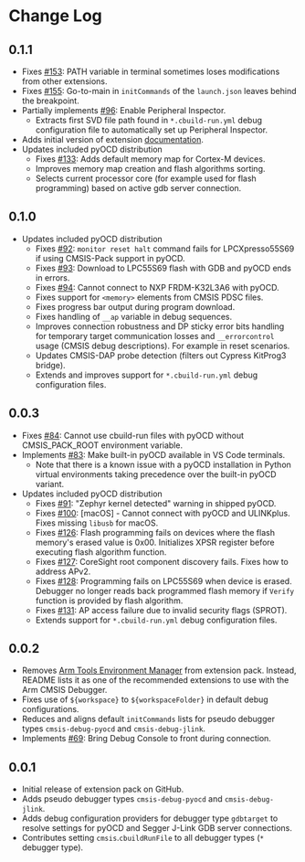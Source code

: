 # Change Log

## 0.1.1

- Fixes [#153](https://github.com/Open-CMSIS-Pack/vscode-cmsis-debugger/issues/153): PATH variable in terminal sometimes
loses modifications from other extensions.
- Fixes [#155](https://github.com/Open-CMSIS-Pack/vscode-cmsis-debugger/issues/155): Go-to-main in `initCommands` of the
`launch.json` leaves behind the breakpoint.
- Partially implements [#96](https://github.com/Open-CMSIS-Pack/vscode-cmsis-debugger/issues/96): Enable Peripheral
Inspector.
  - Extracts first SVD file path found in `*.cbuild-run.yml` debug configuration file to automatically set up
  Peripheral Inspector.
- Adds initial version of extension [documentation](https://open-cmsis-pack.github.io/vscode-cmsis-debugger/).
- Updates included pyOCD distribution
  - Fixes [#133](https://github.com/Open-CMSIS-Pack/vscode-cmsis-debugger/issues/133): Adds default memory map for
  Cortex-M devices.
  - Improves memory map creation and flash algorithms sorting.
  - Selects current processor core (for example used for flash programming) based on active gdb server connection.

## 0.1.0

- Updates included pyOCD distribution
  - Fixes [#92](https://github.com/Open-CMSIS-Pack/vscode-cmsis-debugger/issues/92): `monitor reset halt` command
  fails for LPCXpresso55S69 if using CMSIS-Pack support in pyOCD.
  - Fixes [#93](https://github.com/Open-CMSIS-Pack/vscode-cmsis-debugger/issues/93): Download to LPC55S69 flash with
  GDB and pyOCD ends in errors.
  - Fixes [#94](https://github.com/Open-CMSIS-Pack/vscode-cmsis-debugger/issues/94): Cannot connect to
  NXP FRDM-K32L3A6 with pyOCD.
  - Fixes support for `<memory>` elements from CMSIS PDSC files.
  - Fixes progress bar output during program download.
  - Fixes handling of `__ap` variable in debug sequences.
  - Improves connection robustness and DP sticky error bits handling for temporary target communication losses and
   `__errorcontrol` usage (CMSIS debug descriptions). For example in reset scenarios.
  - Updates CMSIS-DAP probe detection (filters out Cypress KitProg3 bridge).
  - Extends and improves support for `*.cbuild-run.yml` debug configuration files.

## 0.0.3

- Fixes [#84](https://github.com/Open-CMSIS-Pack/vscode-cmsis-debugger/issues/84): Cannot use cbuild-run files with
pyOCD without CMSIS_PACK_ROOT environment variable.
- Implements [#83](https://github.com/Open-CMSIS-Pack/vscode-cmsis-debugger/issues/83): Make built-in pyOCD available
in VS Code terminals.
  - Note that there is a known issue with a pyOCD installation in Python virtual environments taking precedence over
  the built-in pyOCD variant.
- Updates included pyOCD distribution
  - Fixes [#91](https://github.com/Open-CMSIS-Pack/vscode-cmsis-debugger/issues/91): "Zephyr kernel detected" warning
  in shipped pyOCD.
  - Fixes [#100](https://github.com/Open-CMSIS-Pack/vscode-cmsis-debugger/issues/100): [macOS] - Cannot connect with
  pyOCD and ULINKplus. Fixes missing `libusb` for macOS.
  - Fixes [#126](https://github.com/Open-CMSIS-Pack/vscode-cmsis-debugger/issues/126): Flash programming fails on
  devices where the flash memory's erased value is 0x00. Initializes XPSR register before executing flash algorithm
  function.
  - Fixes [#127](https://github.com/Open-CMSIS-Pack/vscode-cmsis-debugger/issues/127): CoreSight root component
  discovery fails. Fixes how to address APv2.
  - Fixes [#128](https://github.com/Open-CMSIS-Pack/vscode-cmsis-debugger/issues/128): Programming fails on LPC55S69
   when device is erased. Debugger no longer reads back programmed flash memory if `Verify` function is
   provided by flash algorithm.
  - Fixes [#131](https://github.com/Open-CMSIS-Pack/vscode-cmsis-debugger/issues/131):
   AP access failure due to invalid security flags (SPROT).
  - Extends support for `*.cbuild-run.yml` debug configuration files.

## 0.0.2

- Removes [Arm Tools Environment Manager](https://marketplace.visualstudio.com/items?itemName=Arm.environment-manager)
 from extension pack. Instead, README lists it as one of the recommended extensions to use with the Arm CMSIS Debugger.
- Fixes use of `${workspace}` to `${workspaceFolder}` in default debug configurations.
- Reduces and aligns default `initCommands` lists for pseudo debugger types `cmsis-debug-pyocd`
 and `cmsis-debug-jlink`.
- Implements [#69](https://github.com/Open-CMSIS-Pack/vscode-cmsis-debugger/issues/69): Bring Debug Console to
 front during connection.

## 0.0.1

- Initial release of extension pack on GitHub.
- Adds pseudo debugger types `cmsis-debug-pyocd` and `cmsis-debug-jlink`.
- Adds debug configuration providers for debugger type `gdbtarget` to resolve settings for pyOCD and Segger J-Link
 GDB server connections.
- Contributes setting `cmsis`.`cbuildRunFile` to all debugger types (`*` debugger type).
